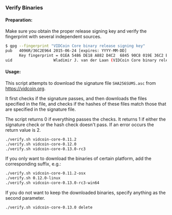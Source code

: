 ### Verify Binaries

#### Preparation:

Make sure you obtain the proper release signing key and verify the fingerprint with several independent sources.

```sh
$ gpg --fingerprint "VIDCoin Core binary release signing key"
pub   4096R/36C2E964 2015-06-24 [expires: YYYY-MM-DD]
      Key fingerprint = 01EA 5486 DE18 A882 D4C2  6845 90C8 019E 36C2 E964
uid                  Wladimir J. van der Laan (VIDCoin Core binary release signing key) <laanwj@gmail.com>
```

#### Usage:

This script attempts to download the signature file `SHA256SUMS.asc` from https://vidcoin.org.

It first checks if the signature passes, and then downloads the files specified in the file, and checks if the hashes of these files match those that are specified in the signature file.

The script returns 0 if everything passes the checks. It returns 1 if either the signature check or the hash check doesn't pass. If an error occurs the return value is 2.


```sh
./verify.sh vidcoin-core-0.11.2
./verify.sh vidcoin-core-0.12.0
./verify.sh vidcoin-core-0.13.0-rc3
```

If you only want to download the binaries of certain platform, add the corresponding suffix, e.g.:

```sh
./verify.sh vidcoin-core-0.11.2-osx
./verify.sh 0.12.0-linux
./verify.sh vidcoin-core-0.13.0-rc3-win64
```

If you do not want to keep the downloaded binaries, specify anything as the second parameter.

```sh
./verify.sh vidcoin-core-0.13.0 delete
```
